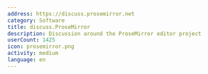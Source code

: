 ```yaml
---
address: https://discuss.prosemirror.net
category: Software
title: discuss.ProseMirror
description: Discussion around the ProseMirror editor project
userCount: 1425
icon: prosemirror.png
activity: medium
language: en
---
```

